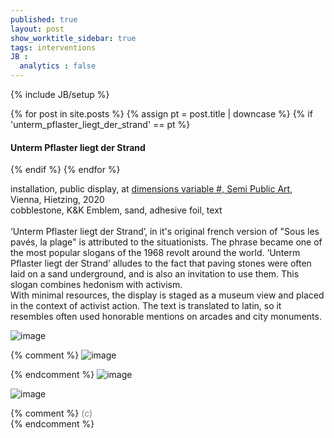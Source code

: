 ```yaml
---
published: true
layout: post
show_worktitle_sidebar: true
tags: interventions
JB :
  analytics : false
---
```


{% include JB/setup %}


<div class="container-parent">
<div class="container-narrow-right">
{% for post in site.posts %}
	{% assign pt = post.title | downcase %}
	{% if 'unterm_pflaster_liegt_der_strand' == pt %}
<h4><a href="{{ BASE_PATH }}{{ post.url }}"></a>Unterm Pflaster liegt der Strand</h4>
	{% endif %}
{% endfor %}

<p>
installation, public display, at <a href="https:variable.cc" target="_blank">dimensions variable #, Semi Public Art</a>, Vienna, Hietzing, 2020<br />
cobblestone, K&K Emblem, sand, adhesive foil, text<br />
<br />
‘Unterm Pflaster liegt der Strand’, in it's original french version of "Sous les pavés, la plage" is attributed to the situationists. The phrase became one of the most popular slogans of the 1968 revolt around the world. ‘Unterm Pflaster liegt der Strand’ alludes to the fact that paving stones were often laid on a sand underground, and is also an invitation to use them. This slogan combines hedonism with activism.<br />
With minimal resources, the display is staged as a museum view and placed in the context of activist action.
The text is translated to latin, so it resembles often used honorable mentions on arcades and city monuments.
</p>
</div>


<div class="container-narrow-left">
<img src="{{ site.url }}/images/pflaster_display_sm_cl.jpg" loading="eager" alt="image">
<p></p>

{% comment %}
<img src="{{ site.url }}/images/pflaster_brick_sm.jpg" loading="eager" alt="image">
<p></p>
{% endcomment %}

<img src="{{ site.url }}/images/pflaster_display_people_sm_cl.jpg" loading="eager" alt="image">
<p></p>
<img src="{{ site.url }}/images/pflaster_display_wide_sm_cl.jpg" loading="eager" alt="image">

</div>
</div>


{% comment %}
<font color="grey">(c)<br /></font>
{% endcomment %}

